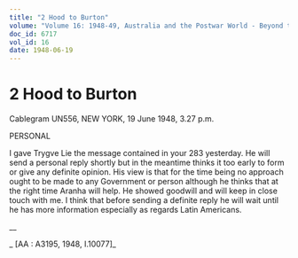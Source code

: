 ```yaml
---
title: "2 Hood to Burton"
volume: "Volume 16: 1948-49, Australia and the Postwar World - Beyond the Region"
doc_id: 6717
vol_id: 16
date: 1948-06-19
---
```


# 2 Hood to Burton

Cablegram UN556, NEW YORK, 19 June 1948, 3.27 p.m.

PERSONAL

I gave Trygve Lie the message contained in your 283 yesterday. He will send a personal reply shortly but in the meantime thinks it too early to form or give any definite opinion. His view is that for the time being no approach ought to be made to any Government or person although he thinks that at the right time Aranha will help. He showed goodwill and will keep in close touch with me. I think that before sending a definite reply he will wait until he has more information especially as regards Latin Americans.

__

_ [AA : A3195, 1948, I.10077]_
